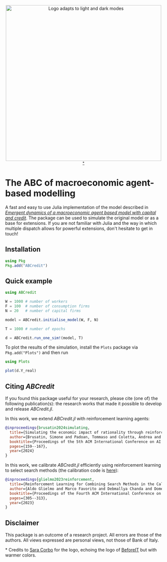 <div align='center'>
<picture>
  <source media="(prefers-color-scheme: dark)" srcset="https://raw.githubusercontent.com/bancaditalia/ABCredit.jl/main/docs/logo/logo_white_text.png">
  <source media="(prefers-color-scheme: light)" srcset="https://raw.githubusercontent.com/bancaditalia/ABCredit.jl/main/docs/logo/logo_black_text.png">
  <img alt="Logo adapts to light and dark modes" src="https://raw.githubusercontent.com/bancaditalia/ABCredit.jl/main/docs/logo/logo_black_text.png" width="500">
</picture>
<sup><a href="#footnote-1">*</a></sup>
</div>

# The ABC of macroeconomic agent-based modelling

A fast and easy to use Julia implementation of the model described in [_Emergent dynamics of a macroeconomic agent based model with capital and credit_](https://www.sciencedirect.com/science/article/abs/pii/S0165188914001572).
The package can be used to simulate the original model or as a base for extensions. If you are not familiar with Julia and the way in which multiple dispatch allows for powerful extensions, don't hesitate to get in touch!

## Installation

```julia
using Pkg
Pkg.add("ABCredit")
```

## Quick example

```julia
using ABCredit

W = 1000 # number of workers
F = 100  # number of consumption firms
N = 20   # number of capital firms

model = ABCredit.initialise_model(W, F, N)

T = 1000 # number of epochs

d = ABCredit.run_one_sim!(model, T)
```

To plot the results of the simulation, install the `Plots` package via ```Pkg.add("Plots")```  and then run

```julia
using Plots

plot(d.Y_real)
```

## Citing _ABCredit_

If you found this package useful for your research, please cite (one of) the following publication(s): the research works that made it possible to develop and release _ABCredit.jl_.

In this work, we extend _ABCredit.jl_ with reinforcement learning agents:
```bib
@inproceedings{brusatin2024simulating,
  title={Simulating the economic impact of rationality through reinforcement learning and agent-based modelling},
  author={Brusatin, Simone and Padoan, Tommaso and Coletta, Andrea and Delli Gatti, Domenico and Glielmo, Aldo},
  booktitle={Proceedings of the 5th ACM International Conference on AI in Finance},
  pages={159--167},
  year={2024}
}
```

In this work, we calibrate _ABCredit.jl_ efficiently using reinforcement learning to select search methods (the calibration code is [here](https://github.com/bancaditalia/black-it/blob/main/examples/RL_to_combine_search_methods.ipynb)):
```bib
@inproceedings{glielmo2023reinforcement,
  title={Reinforcement Learning for Combining Search Methods in the Calibration of Economic ABMs},
  author={Aldo Glielmo and Marco Favorito and Debmallya Chanda and Domenico Delli Gatti},
  booktitle={Proceedings of the Fourth ACM International Conference on AI in Finance},
  pages={305--313},
  year={2023}
}
```

## Disclaimer

This package is an outcome of a research project. All errors are those of
the authors. All views expressed are personal views, not those of Bank of Italy.

<p id="footnote-1">
* Credits to <a href="https://www.bankit.art/people/sara-corbo">Sara Corbo</a>  for the logo, echoing the logo of <a href="https://github.com/bancaditalia/BeforeIT.jl">BeforeIT</a> but with warmer colors.
</p>
